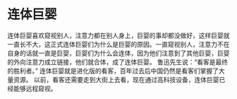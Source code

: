 # 连体巨婴

连体巨婴喜欢窥视别人，注意力都在别人身上，巨婴的事却都没做好，这样巨婴就一直长不大，这正式连体巨婴们为什么是巨婴的原因。一直窥视别人，注意力不在自身的话就一直是巨婴，巨婴们为什么会连体，因为他们注意到了其他巨婴，巨婴的外向注意力成立链接，他们就合体，成了连体巨婴。
鲁迅先生说：“看客是最终的胜利者。”
连体巨婴就是进化版的看客，百年过去后中国仍然是看客们掌握了大量资源。
以前，看客还需要走到大街上去看，现在通过高科技设备，连体巨婴已经能够远程窥视。

